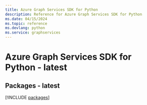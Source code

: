 ```yaml
---
title: Azure Graph Services SDK for Python
description: Reference for Azure Graph Services SDK for Python
ms.date: 04/15/2024
ms.topic: reference
ms.devlang: python
ms.service: graphservices
---
```

# Azure Graph Services SDK for Python - latest
## Packages - latest
[!INCLUDE [packages](graph-services-index.md)]